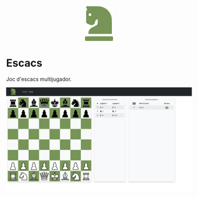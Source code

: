 <br>
<p align="center" width="100%">
    <img src="src/main/resources/static/frontend/public/images/icon-green.png" alt="icon green" width="15%"/>
</p>

# Escacs

Joc d'escacs multijugador.

<p align="center" width="100%">
    <img src=".github/readme/index.png" alt="index page"/>
</p>